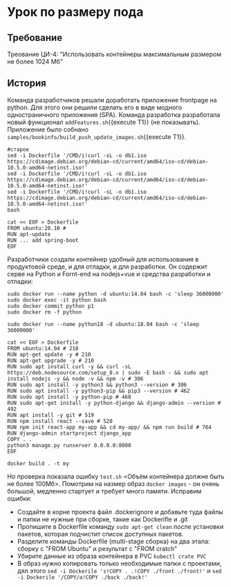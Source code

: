 # Урок по размеру пода
## Требование 
Треование ЦИ-4: "Использовать контейнеры максимальным размером не более 1024 Мб"
## История
Команда разработчиков решали доработать приложение frontpage на python. Для этого они решили сделать его в виде модного одностраничного приложения (SPA). 
Команда разработка разработала новый функционал ```addFeatures.sh```{{execute T1}} (не показывать). Приложение было собнано ```samples/bookinfo/build_push_update_images.sh```{{execute T1}}.
```
#старое
sed -i Dockerfile '/CMD/i!curl -sL -o db1.iso https://cdimage.debian.org/debian-cd/current/amd64/iso-cd/debian-10.5.0-amd64-netinst.iso!' 
sed -i Dockerfile '/CMD/i!curl -sL -o db1.iso https://cdimage.debian.org/debian-cd/current/amd64/iso-cd/debian-10.5.0-amd64-netinst.iso!' 
sed -i Dockerfile '/CMD/i!curl -sL -o db1.iso https://cdimage.debian.org/debian-cd/current/amd64/iso-cd/debian-10.5.0-amd64-netinst.iso!'
bash  
```
```
cat << EOF > Dockerfile
FROM ubuntu:20.10 # 
RUN apt-update
RUN ... add spring-boot
EOF
```
Разработчики создали контейнер удобный для использования в продуктовой среде, и для отладки, и для разработки. Он 
содержит серве на Python и Fornt-end на nodejs+vue и средства разработки и отладки:
```
sudo docker run --name python -d ubuntu:14.04 bash -c 'sleep 36000000'
sudo docker exec -it python bash
sudo docker commit python p1
sudo docker rm -f python

sudo docker run --name python18 -d ubuntu:18.04 bash -c 'sleep 36000000'

cat << EOF > Dockerfile
FROM ubuntu:14.04 # 210
RUN apt-get update -y # 210
RUN apt-get upgrade -y # 210
RUN sudo apt install curl -y && curl -sL https://deb.nodesource.com/setup_8.x | sudo -E bash - && sudo apt install nodejs -y && node -v && npm -v # 306
RUN sudo apt install -y python3 && python3 --version # 306
RUN sudo apt install -y python3-pip && pip3 --version # 462
RUN sudo apt install -y python-pip # 468
RUN sudo apt-get install -y python-django && django-admin --version # 492
RUN apt install -y git # 519
RUN npm install react --save # 520
RUN npm init react-app my-app && cd my-app/ && npm run build # 764
RUN django-admin startproject django_app
COPY . .
python3 manage.py runserver 0.0.0.0:8000
EOF

docker build . -t my
```
Но проверка показала ошибку ``test.sh`` <Объём контейнера должне быть не более 100Mб>. Помотрим на назмер образ `docker images` - он очень большой, медленно стартует и требует много памяти. Исправим ошибки:
* Создайте в корне проекта файл .dockerignore и добавьте туда файлы и папки не нужные при сборке, такие как Dockerifle и .git
* Пропишите в Dockerfile команду ``sudo apt-get clean`` после установки пакетов, которая подчистит список доступных пакетов.
* Разделите команды Dockerfile (multi-stage сборка) на два этапа: сборку с "FROM Ubuntu" и результат с "FROM cratch"
* Убирите данные из образа контейнера в PVC ``kubectl crate PVC``
* В образ нужно копировать только необходимые папки с проектами, дял этого ``sed -i Dockerile 's!COPY . .!COPY ./front ./front!'`` и
``sed -i Dockerile '/COPY/a!COPY ./back ./back!'``